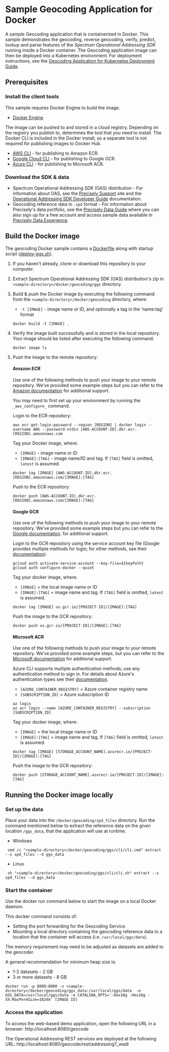 # Sample Geocoding Application for Docker

A sample Geocoding application that is containerized in Docker. This sample demonstrates the geocoding, reverse geocoding, verify, predict, lookup and parse features of the *Spectrum Operational Addressing SDK* running inside a Docker container. The Geocoding application image can then be deployed into a Kubernetes environment. For deployment instructions, see the [Geocoding Application for Kubernetes Deployment Guide](../../k8s/README.md).    

## Prerequisites
### Install the client tools 
This sample requires Docker Engine to build the image. 
   * [Docker Engine](https://docs.docker.com/engine/install/)

The image can be pushed to and stored in a cloud registry. Depending on the registry you publish to, determines the tool that you need to install. The Docker CLI is included in the Docker install, so a separate tool is not required for publishing images to Docker Hub.
   * [AWS CLI](https://docs.aws.amazon.com/cli/latest/userguide/cli-chap-install.html) - for publishing to Amazon ECR.
   * [Google Cloud CLI](https://cloud.google.com/sdk) - for publishing to Google GCR.
   * [Azure CLI](https://docs.microsoft.com/en-us/cli/azure/install-azure-cli) - for publishing to Microsoft ACR.

 ### Download the SDK & data
   * Spectrum Operational Addressing SDK (OAS) distribution - For information about OAS, see the [Precisely Support](https://support.precisely.com/) site and the [Operational Addressing SDK Developer Guide](https://docs.precisely.com/docs/sftw/ggs/5.0/en/webhelp/index.html#GlobalGeocodingGuide/source/LandingPageForHelp_GGS.html) documentation.
   * Geocoding reference data in `.spd` format -  For information about Precisely's data portfolio, see the [Precisely Data Guide](https://dataguide.precisely.com/) where you can also sign up for a free account and access sample data available in [Precisely Data Experience](https://data.precisely.com/). 

## Build the Docker image
The geocoding Docker sample contains a [Dockerfile](Dockerfile) along with startup script ([deploy-ggs.sh](deploy-ggs.sh)).

1. If you haven't already, clone or download this repository to your computer. 
2. Extract Spectrum Operational Addressing SDK (OAS) distribution's zip in `<sample-directory>/docker/geocoding/ggs` directory.
3. Build & push the Docker image by executing the following command from the `<sample-directory>/docker/geocoding` directory, where: 
   - `-t [IMAGE]` - image name or ID, and optionally a tag in the ‘name:tag’ format
	  
   ```
   docker build -t [IMAGE] .
   ```
4. Verify the image built successfully and is stored in the local repository. Your image should be listed after executing the following command:
   ```
   docker image ls
   ```
5. Push the image to the remote repository:
       
   #### Amazon ECR
   Use one of the following methods to push your image to your remote repository. We’ve provided some example steps but you can refer to the [Amazon documentation](https://docs.aws.amazon.com/AmazonECR/latest/userguide/docker-push-ecr-image.html) for additional support.

   You may need to first set up your environment by running the `_aws_configure_` command.

	Login to the ECR repository:
	   
   ```
   aws ecr get-login-password --region [REGION] | docker login --username AWS --password-stdin [AWS-ACCOUNT-ID].dkr.ecr.[REGION].amazonaws.com
   ```
   Tag your Docker image, where:
   - `[IMAGE]` - image name or ID
   - `[IMAGE]:[TAG]` - image name/ID and tag. If `[TAG]` field is omitted, `latest` is assumed.

   ```
   docker tag [IMAGE] [AWS-ACCOUNT-ID].dkr.ecr.[REGION].amazonaws.com/[IMAGE]:[TAG]
   ```
   Push to the ECR repository:
   ```
   docker push [AWS-ACCOUNT-ID].dkr.ecr.[REGION].amazonaws.com/[IMAGE]:[TAG]
   ```

   #### Google GCR
   Use one of the following methods to push your image to your remote repository. We’ve provided some example steps but you can refer to the [Google documentation](https://cloud.google.com/container-registry/docs/pushing-and-pulling). for additional support.

 	Login to the GCR repository using the service account key file (Google provides multiple methods for login; for other methods, see their [documentation](https://cloud.google.com/container-registry/docs/advanced-authentication)).  
 	      	   
   ```
   gcloud auth activate-service-account --key-file=${keyPath}
   gcloud auth configure-docker --quiet
   ```
   Tag your docker image, where:
   - `[IMAGE]` = the local image name or ID
   - `[IMAGE]:[TAG]` = image name and tag. If `[TAG]` field is omitted, `latest` is assumed.
   ```
   docker tag [IMAGE] us.gcr.io/[PROJECT-ID]/[IMAGE]:[TAG]
   ```
   Push the image to the GCR repository:
   ```
   docker push us.gcr.io/[PROJECT-ID]/[IMAGE]:[TAG]
   ```

   #### Microsoft ACR
   Use one of the following methods to push your image to your remote repository. We’ve provided some example steps, but you can refer to the [Microsoft documentation](https://docs.microsoft.com/en-us/azure/container-registry/container-registry-get-started-docker-cli) for additional support.

   Azure CLI supports multiple authentication methods; use any authentication method to sign in. For details about Azure's authentication types see their [documentation](https://docs.microsoft.com/en-us/cli/azure/authenticate-azure-cli).

   - `[AZURE_CONTAINER_REGISTRY]` =  Azure container registry name
   - `[SUBSCRIPTION_ID]` =  Azure subscription ID
   
   ``` 
   az login 
   az acr login --name [AZURE_CONTAINER_REGISTRY] --subscription [SUBSCRIPTION_ID]
   ``` 
	
   Tag your docker image, where:
   - `[IMAGE]` = the local image name or ID
   - `[IMAGE]:[TAG]` = image name and tag. If `[TAG]` field is omitted, `latest` is assumed.
   ```
   docker tag [IMAGE] [STORAGE_ACCOUNT_NAME].azurecr.io/[PROJECT-ID]/[IMAGE]:[TAG]
   ```
   Push the image to the GCR repository:
   ```
   docker push [STORAGE_ACCOUNT_NAME].azurecr.io/[PROJECT-ID]/[IMAGE]:[TAG]
   ```

## Running the Docker image locally     
### Set up the data
Place your data into the `/docker/geocoding/spd_files` directory. Run the command mentioned below to extract the reference data on the given location `/ggs_data`, that the application will use at runtime.

   - Windows
   
   ```
    cmd /c "<sample-directory>/docker/geocoding/ggs/cli/cli.cmd" extract --s spd_files --d ggs_data
   ```

   - Linux
   
   ```
    sh "<sample-directory>/docker/geocoding/ggs/cli/cli.sh" extract --s spd_files --d ggs_data
   ```
### Start the container
Use the docker run command below to start the image on a local Docker daemon.  

This docker command consists of:
* Setting the port forwarding for the Geocoding Service.
* Mounting a local directory containing the geocoding reference data to a location that the container will access (i.e. `/usr/local/ggs/data`).

The memory requirement may need to be adjusted as datasets are added to the geocoder. 

A general recommendation for minimum heap size is:
   - 1-2 datasets - 2 GB
   - 3 or more datasets - 8 GB 
```
docker run -p 8080:8080 -v <sample-directory>/docker/geocoding/ggs_data:/usr/local/ggs/data  -e GGS_DATA=/usr/local/ggs/data -e CATALINA_OPTS='-Xmx10g -Xms10g -XX:MaxPermSize=1024m' [IMAGE ID]
```
### Access the application
 To access the web-based demo application, open the following URL in a browser: 
   http://localhost:8080/geocode
 
 The Operational Addressing REST services are deployed at the following URL:
 http://localhost:8080/geocode/rest/addressing?_wadl

  




